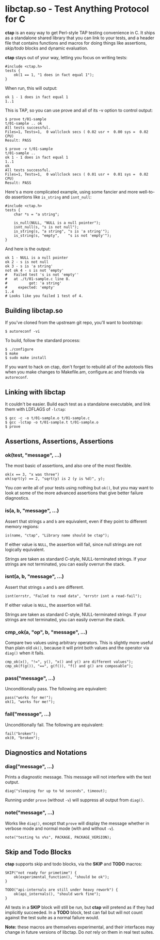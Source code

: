 libctap.so - Test Anything Protocol for C
=========================================

**ctap** is an easy way to get Perl-style TAP testing convenience in C.  It
ships as a standalone shared library that you can link to your tests, and a
header file that contains functions and macros for doing things like
assertions, *skip/todo* blocks and dynamic evaluation.

**ctap** stays out of your way, letting you focus on writing tests:

    #include <ctap.h>
    tests {
        ok(1 == 1, "1 does in fact equal 1");
    }

When run, this will output:

    ok 1 - 1 does in fact equal 1
    1..1

This is TAP, so you can use prove and all of its -v option to control
output:


    $ prove t/01-sample
    t/01-sample .. ok
    All tests successful.
    Files=1, Tests=1,  0 wallclock secs ( 0.02 usr +  0.00 sys =  0.02 CPU)
    Result: PASS

    $ prove -v t/01-sample 
    t/01-sample ..
    ok 1 - 1 does in fact equal 1
    1..1
    ok
    All tests successful.
    Files=1, Tests=1,  0 wallclock secs ( 0.01 usr +  0.01 sys =  0.02 CPU)
    Result: PASS

Here's a more complicated example, using some fancier and more well-to-do
assertions like `is_string` and `isnt_null`:

    #include <ctap.h>
    tests {
        char *s = "a string";

        is_null(NULL, "NULL is a null pointer");
        isnt_null(s, "s is not null");
        is_string(s, "a string", "s is 'a string'");
        is_string(s, "empty",    "s is not 'empty'");
    }

And here is the output:

    ok 1 - NULL is a null pointer
    ok 2 - s is not null
    ok 3 - s is 'a string'
    not ok 4 - s is not 'empty'
    #   Failed test 's is not 'empty''
    #   at ./t/01-sample.c line 8.
    #          got: 'a string'
    #     expected: 'empty'
    1..4
    # Looks like you failed 1 test of 4.

Building libctap.so
-------------------

If you've cloned from the upstream git repo, you'll want to bootstrap:

    $ autoreconf -vi

To build, follow the standard process:

    $ ./configure
    $ make
    $ sudo make install

If you want to hack on ctap, don't forget to rebuild all of the autotools
files when you make changes to Makefile.am, configure.ac and friends via
`autoreconf`.

Linking with libctap
--------------------

It couldn't be easier.  Build each test as a standalone executable, and
link them with LDFLAGS of `-lctap`:

    $ gcc -c -o t/01-sample.o t/01-sample.c
    $ gcc -lctap -o t/01-sample.t t/01-sample.o
    $ prove

Assertions, Assertions, Assertions
----------------------------------

### ok(test, "message", ...)

The most basic of assertions, and also one of the most flexible.

    ok(x == 3, "x was three")
    ok(sqrt(y) == 2, "sqrt(y) is 2 (y is %d)", y);

You _can_ write all of your tests using nothing but `ok()`, but you may want
to look at some of the more advanced assertions that give better failure
diagnostics.

### is(a, b, "message", ...)

Assert that strings `a` and `b` are equivalent, even if they point to
different memory regions:

    is(name, "ctap", "Library name should be ctap");

If either value is `NULL`, the assertion will fail, since null strings are
not logically equivalent.

Strings are taken as standard C-style, NULL-terminated strings.  If your
strings are not terminated, you can easily overrun the stack.

### isnt(a, b, "message", ...)

Assert that strings `a` and `b` are different.

    isnt(errstr, "Failed to read data", "errstr isnt a read-fail");

If either value is `NULL`, the assertion will fail.

Strings are taken as standard C-style, NULL-terminated strings.  If your
strings are not terminated, you can easily overrun the stack.

### cmp\_ok(a, "op", b, "message", ...)

Compare two values using arbitrary operators.  This is slightly more useful
than plain old `ok()`, because it will print both values and the operator
via `diag()` when it fails.

    cmp_ok(x(), "!=", y(), "x() and y() are different values");
    cmp_ok(f(g()), "==", g(f()), "f() and g() are composable");

### pass("message", ...)

Unconditionally pass.  The following are equivalent:

    pass("works for me!");
    ok(1, "works for me!");

### fail("message", ...)

Unconditionally fail.  The following are equivalent:

    fail("broken");
    ok(0, "broken");

Diagnostics and Notations
-------------------------

### diag("message", ...)

Prints a diagnostic message.  This message will not interfere with the test
output.

    diag("sleeping for up to %d seconds", timeout);

Running under `prove` (without `-v`) will suppress all output from `diag()`.

### note("message", ...)

Works like `diag()`, except that `prove` will display the message whether in
verbose mode and normal mode (with and without `-v`).

    note("testing %s v%s", PACKAGE, PACKAGE_VERSION);

Skip and Todo Blocks
--------------------

**ctap** supports skip and todo blocks, via the **SKIP** and **TODO**
macros:

    SKIP("not ready for primetime") {
        ok(experimental_function(), "should be ok");
    }

    TODO("api-internals are still under heavy rework") {
        ok(api_internals(), "should work fine");
    }

All tests in a **SKIP** block will still be run, but **ctap** will pretend
as if they had implicitly succeeded.  In a **TODO** block, test can fail but
will not count against the test suite as a normal failure would.

**Note:** these macros are themselves experimental, and their interfaces may
change in future versions of libctap.  Do _not_ rely on them in real test
suites.

